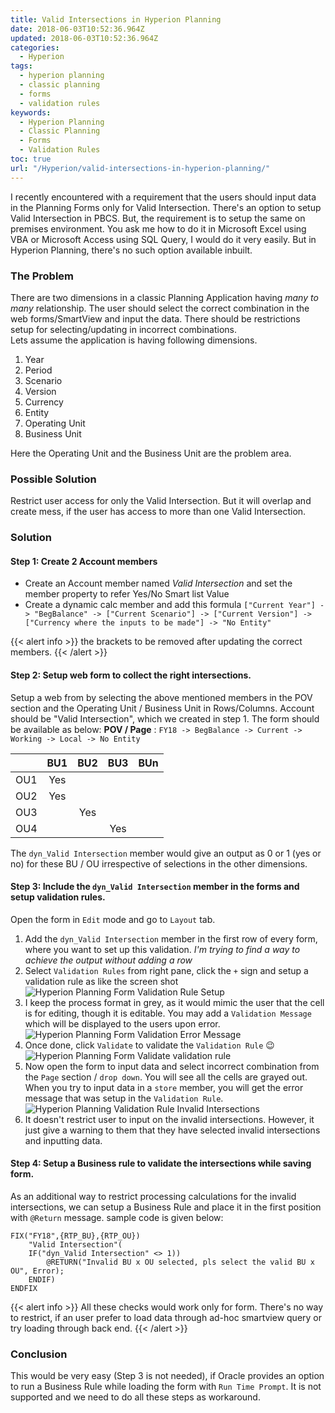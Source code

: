 ```yaml
---
title: Valid Intersections in Hyperion Planning
date: 2018-06-03T10:52:36.964Z
updated: 2018-06-03T10:52:36.964Z
categories:
  - Hyperion
tags:
  - hyperion planning
  - classic planning
  - forms
  - validation rules
keywords:
  - Hyperion Planning
  - Classic Planning
  - Forms
  - Validation Rules
toc: true
url: "/Hyperion/valid-intersections-in-hyperion-planning/"
---
```

I recently encountered with a requirement that the users should input data in the Planning Forms only for Valid Intersection. There's an option to setup Valid Intersection in PBCS. But, the requirement is to setup the same on premises environment.
You ask me how to do it in Microsoft Excel using VBA or Microsoft Access using SQL Query, I would do it very easily. But in Hyperion Planning, there's no such option available inbuilt.
<!--more-->
### The Problem
There are two dimensions in a classic Planning Application having _many to many_ relationship. The user should select the correct combination in the web forms/SmartView and input the data. There should be restrictions setup for selecting/updating in incorrect combinations.	
Lets assume the application is having following dimensions.

1. Year
2. Period
3. Scenario
4. Version
5. Currency
6. Entity
7. Operating Unit
8. Business Unit

Here the Operating Unit and the Business Unit are the problem area.

### Possible Solution
Restrict user access for only the Valid Intersection. But it will overlap and create mess, if the user has access to more than one Valid Intersection.

### Solution

#### Step 1: Create 2 Account members
* Create an Account member named _Valid Intersection_ and set the member property to refer Yes/No Smart list Value
* Create a dynamic calc member and add this formula `["Current Year"] -> "BegBalance" -> ["Current Scenario"] -> ["Current Version"] -> ["Currency where the inputs to be made"] -> "No Entity"`

{{< alert info >}}
the brackets to be removed after updating the correct members.
{{< /alert >}}

#### Step 2: Setup web form to collect the right intersections.
Setup a web from by selecting the above mentioned members in the POV section and the Operating Unit / Business Unit in Rows/Columns. Account should be "Valid Intersection", which we created in step 1.
The form should be available as below:
**POV / Page** : `FY18 -> BegBalance -> Current -> Working -> Local -> No Entity`

| | BU1 | BU2 | BU3 | BUn |
|---|:---:|:---:|:---:|:---:|
|OU1| Yes | | | |
|OU2| Yes | | | |
|OU3| | Yes | | |
|OU4| | | Yes | |

The `dyn_Valid Intersection` member would give an output as 0 or 1 (yes or no) for these BU / OU irrespective of selections in the other dimensions.

#### Step 3: Include the `dyn_Valid Intersection` member in the forms and setup validation rules.
Open the form in `Edit` mode and go to `Layout` tab.
1. Add the `dyn_Valid Intersection` member in the first row of every form, where you want to set up this validation. _I'm trying to find a way to achieve the output without adding a row_
2. Select `Validation Rules` from right pane, click the `+` sign and setup a validation rule as like the screen shot  
![Hyperion Planning Form Validation Rule Setup](https://res.cloudinary.com/anbuchelva/image/upload/v1546629694/images/HP/Validation_Rule1.PNG)  
2. I keep the process format in grey, as it would mimic the user that the cell is for editing, though it is editable. You may add a `Validation Message` which will be displayed to the users upon error.  
![Hyperion Planning Form Validation Error Message](https://res.cloudinary.com/anbuchelva/image/upload/v1546629694/images/HP/Validation_Rule2.PNG)  
3. Once done, click `Validate` to validate the `Validation Rule` :wink:  
![Hyperion Planning Form Validate validation rule](https://res.cloudinary.com/anbuchelva/image/upload/v1546629694/images/HP/Validation_Rule3.PNG)  
4. Now open the form to input data and select incorrect combination from the `Page` section / `drop down`. You will see all the cells are grayed out. When you try to input data in a `store` member, you will get the error message that was setup in the `Validation Rule`.  
![Hyperion Planning Validation Rule Invalid Intersections](https://res.cloudinary.com/anbuchelva/image/upload/v1546629694/images/HP/Validation_Rule4.PNG)  
5. It doesn't restrict user to input on the invalid intersections. However, it just give a warning to them that they have selected invalid intersections and inputting data.

#### Step 4: Setup a Business rule to validate the intersections while saving form.
As an additional way to restrict processing calculations for the invalid intersections, we can setup a Business Rule and place it in the first position with `@Return` message.
sample code is given below:
```
FIX("FY18",{RTP_BU},{RTP_OU})
	"Valid Intersection"(
	IF("dyn_Valid Intersection" <> 1))
		@RETURN("Invalid BU x OU selected, pls select the valid BU x OU", Error);
	ENDIF)
ENDFIX
```

{{< alert info >}}
All these checks would work only for form. There's no way to restrict, if an user prefer to load data through ad-hoc smartview query or try loading through back end.
{{< /alert >}}

### Conclusion
This would be very easy (Step 3 is not needed), if Oracle provides an option to run a Business Rule while loading the form with `Run Time Prompt`. It is not supported and we need to do all these steps as workaround.

